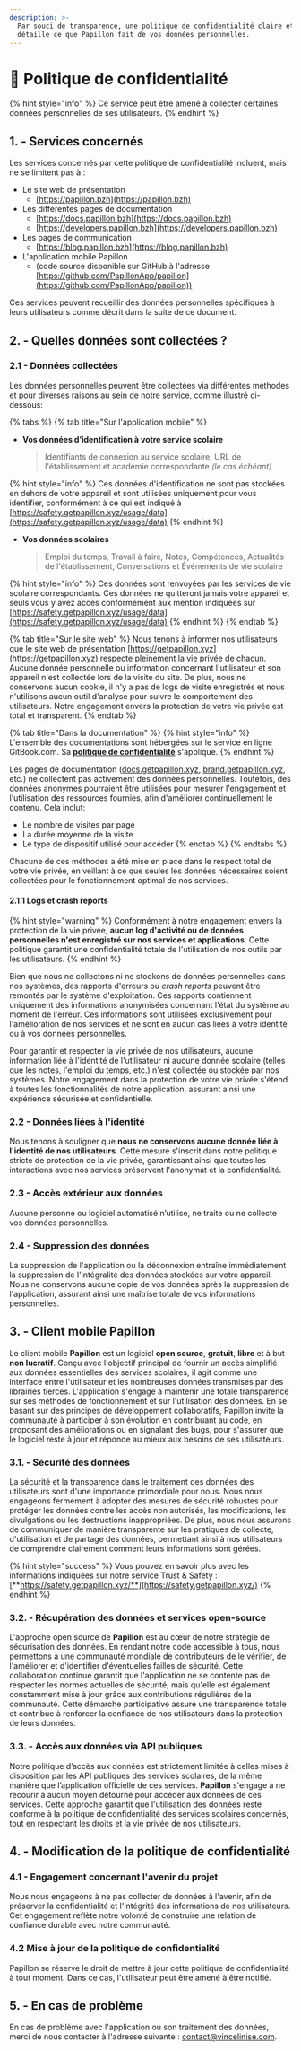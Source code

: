 ```yaml
---
description: >-
  Par souci de transparence, une politique de confidentialité claire et précise
  détaille ce que Papillon fait de vos données personnelles.
---
```


# 📖 Politique de confidentialité

{% hint style="info" %}
Ce service peut être amené à collecter certaines données personnelles de ses utilisateurs.
{% endhint %}

## 1. - Services concernés <a href="#id-1-services-concernes" id="id-1-services-concernes"></a>

Les services concernés par cette politique de confidentialité incluent, mais ne se limitent pas à :

* Le site web de présentation
  * [https://papillon.bzh](https://papillon.bzh)
* Les différentes pages de documentation
  * [https://docs.papillon.bzh](https://docs.papillon.bzh)
  * [https://developers.papillon.bzh](https://developers.papillon.bzh)
* Les pages de communication
  * [https://blog.papillon.bzh](https://blog.papillon.bzh)
* L'application mobile Papillon
  * (code source disponible sur GitHub à l'adresse [https://github.com/PapillonApp/papillon](https://github.com/PapillonApp/papillon))

Ces services peuvent recueillir des données personnelles spécifiques à leurs utilisateurs comme décrit dans la suite de ce document.

## 2. - Quelles données sont collectées ? <a href="#id-2-quelles-donnees-sont-collectees" id="id-2-quelles-donnees-sont-collectees"></a>

### 2.1 - Données collectées <a href="#id-21-donnees-collectees" id="id-21-donnees-collectees"></a>

Les données personnelles peuvent être collectées via différentes méthodes et pour diverses raisons au sein de notre service, comme illustré ci-dessous:

{% tabs %}
{% tab title="Sur l'application mobile" %}
*   **Vos données d’identification à votre service scolaire**

    > Identifiants de connexion au service scolaire, URL de l'établissement et académie correspondante _(le cas échéant)_

{% hint style="info" %}
Ces données d'identification ne sont pas stockées en dehors de votre appareil et sont utilisées uniquement pour vous identifier, conformément à ce qui est indiqué à [https://safety.getpapillon.xyz/usage/data](https://safety.getpapillon.xyz/usage/data)
{% endhint %}

*   **Vos données scolaires**

    > Emploi du temps, Travail à faire, Notes, Compétences, Actualités de l'établissement, Conversations et Événements de vie scolaire

{% hint style="info" %}
Ces données sont renvoyées par les services de vie scolaire correspondants. Ces données ne quitteront jamais votre appareil et seuls vous y avez accès conformément aux mention indiquées sur [https://safety.getpapillon.xyz/usage/data](https://safety.getpapillon.xyz/usage/data)
{% endhint %}
{% endtab %}

{% tab title="Sur le site web" %}
Nous tenons à informer nos utilisateurs que le site web de présentation [https://getpapillon.xyz](https://getpapillon.xyz) respecte pleinement la vie privée de chacun. Aucune donnée personnelle ou information concernant l'utilisateur et son appareil n'est collectée lors de la visite du site. De plus, nous ne conservons aucun cookie, il n'y a pas de logs de visite enregistrés et nous n'utilisons aucun outil d'analyse pour suivre le comportement des utilisateurs. Notre engagement envers la protection de votre vie privée est total et transparent.
{% endtab %}

{% tab title="Dans la documentation" %}
{% hint style="info" %}
L'ensemble des documentations sont hébergées sur le service en ligne GitBook.com. Sa [**politique de confidentialité**](https://policies.gitbook.com/privacy-and-security/statement/cookies) s'applique.
{% endhint %}

Les pages de documentation ([docs.getpapillon.xyz](https://docs.getpapillon.xyz), [brand.getpapillon.xyz](https://brand.getpapillon.xyz), etc.) ne collectent pas activement des données personnelles. Toutefois, des données anonymes pourraient être utilisées pour mesurer l'engagement et l'utilisation des ressources fournies, afin d'améliorer continuellement le contenu. Cela inclut:

* Le nombre de visites par page
* La durée moyenne de la visite
* Le type de dispositif utilisé pour accéder
{% endtab %}
{% endtabs %}

Chacune de ces méthodes a été mise en place dans le respect total de votre vie privée, en veillant à ce que seules les données nécessaires soient collectées pour le fonctionnement optimal de nos services.

#### 2.1.1 Logs et crash reports <a href="#id-211-logs-et-crash-reports" id="id-211-logs-et-crash-reports"></a>

{% hint style="warning" %}
Conformément à notre engagement envers la protection de la vie privée, **aucun log d'activité ou de données personnelles n'est enregistré sur nos services et applications**. Cette politique garantit une confidentialité totale de l'utilisation de nos outils par les utilisateurs.
{% endhint %}

Bien que nous ne collectons ni ne stockons de données personnelles dans nos systèmes, des rapports d'erreurs ou _crash reports_ peuvent être remontés par le système d'exploitation. Ces rapports contiennent uniquement des informations anonymisées concernant l'état du système au moment de l'erreur. Ces informations sont utilisées exclusivement pour l'amélioration de nos services et ne sont en aucun cas liées à votre identité ou à vos données personnelles.

Pour garantir et respecter la vie privée de nos utilisateurs, aucune information liée à l'identité de l'utilisateur ni aucune donnée scolaire (telles que les notes, l'emploi du temps, etc.) n'est collectée ou stockée par nos systèmes. Notre engagement dans la protection de votre vie privée s'étend à toutes les fonctionnalités de notre application, assurant ainsi une expérience sécurisée et confidentielle.

### 2.2 - Données liées à l'identité

Nous tenons à souligner que **nous ne conservons aucune donnée liée à l'identité de nos utilisateurs**. Cette mesure s'inscrit dans notre politique stricte de protection de la vie privée, garantissant ainsi que toutes les interactions avec nos services préservent l'anonymat et la confidentialité.

### 2.3 - Accès extérieur aux données <a href="#id-23-acces-exterieur-aux-donnees" id="id-23-acces-exterieur-aux-donnees"></a>

Aucune personne ou logiciel automatisé n’utilise, ne traite ou ne collecte vos données personnelles.

### 2.4 - Suppression des données

La suppression de l'application ou la déconnexion entraîne immédiatement la suppression de l'intégralité des données stockées sur votre appareil. Nous ne conservons aucune copie de vos données après la suppression de l'application, assurant ainsi une maîtrise totale de vos informations personnelles.

## 3. - Client mobile Papillon <a href="#id-3-client-mobile-papillon" id="id-3-client-mobile-papillon"></a>

Le client mobile **Papillon** est un logiciel **open source**, **gratuit**, **libre** et à but **non lucratif**. Conçu avec l'objectif principal de fournir un accès simplifié aux données essentielles des services scolaires, il agit comme une interface entre l'utilisateur et les nombreuses données transmises par des librairies tierces. L'application s'engage à maintenir une totale transparence sur ses méthodes de fonctionnement et sur l'utilisation des données. En se basant sur des principes de développement collaboratifs, Papillon invite la communauté à participer à son évolution en contribuant au code, en proposant des améliorations ou en signalant des bugs, pour s'assurer que le logiciel reste à jour et réponde au mieux aux besoins de ses utilisateurs.

### 3.1. - Sécurité des données

La sécurité et la transparence dans le traitement des données des utilisateurs sont d'une importance primordiale pour nous. Nous nous engageons fermement à adopter des mesures de sécurité robustes pour protéger les données contre les accès non autorisés, les modifications, les divulgations ou les destructions inappropriées. De plus, nous nous assurons de communiquer de manière transparente sur les pratiques de collecte, d'utilisation et de partage des données, permettant ainsi à nos utilisateurs de comprendre clairement comment leurs informations sont gérées.

{% hint style="success" %}
Vous pouvez en savoir plus avec les informations indiquées sur notre service Trust & Safety : [**https://safety.getpapillon.xyz/**](https://safety.getpapillon.xyz/)
{% endhint %}

### 3.2. - Récupération des données et services open-source

L'approche open source de **Papillon** est au cœur de notre stratégie de sécurisation des données. En rendant notre code accessible à tous, nous permettons à une communauté mondiale de contributeurs de le vérifier, de l'améliorer et d'identifier d'éventuelles failles de sécurité. Cette collaboration continue garantit que l'application ne se contente pas de respecter les normes actuelles de sécurité, mais qu'elle est également constamment mise à jour grâce aux contributions régulières de la communauté. Cette démarche participative assure une transparence totale et contribue à renforcer la confiance de nos utilisateurs dans la protection de leurs données.

### 3.3. - Accès aux données via API publiques

Notre politique d’accès aux données est strictement limitée à celles mises à disposition par les API publiques des services scolaires, de la même manière que l’application officielle de ces services. **Papillon** s'engage à ne recourir à aucun moyen détourné pour accéder aux données de ces services. Cette approche garantit que l'utilisation des données reste conforme à la politique de confidentialité des services scolaires concernés, tout en respectant les droits et la vie privée de nos utilisateurs.

## 4. - Modification de la politique de confidentialité <a href="#id-4-modification-de-la-politique-de-confidentialite" id="id-4-modification-de-la-politique-de-confidentialite"></a>

### 4.1 - Engagement concernant l'avenir du projet <a href="#id-41-engagement-concernant-lavenir-du-projet" id="id-41-engagement-concernant-lavenir-du-projet"></a>

Nous nous engageons à ne pas collecter de données à l'avenir, afin de préserver la confidentialité et l'intégrité des informations de nos utilisateurs. Cet engagement reflète notre volonté de construire une relation de confiance durable avec notre communauté.

### 4.2 Mise à jour de la politique de confidentialité

Papillon se réserve le droit de mettre à jour cette politique de confidentialité à tout moment. Dans ce cas, l'utilisateur peut être amené à être notifié.

## 5. - En cas de problème <a href="#id-5-en-cas-de-probleme" id="id-5-en-cas-de-probleme"></a>

En cas de problème avec l'application ou son traitement des données, merci de nous contacter à l'adresse suivante : [contact@vincelinise.com](mailto:contact@vincelinise.com).
